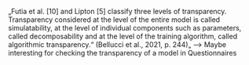 „Futia et al. [10] and Lipton [5] classify three levels of transparency. Transparency considered at the level of the entire model is called simulatability, at the level of individual components such as parameters, called decomposability and at the level of the training algorithm, called algorithmic transparency.“ (Bellucci et al., 2021, p. 244)„ --> Maybe interesting for checking the transparency of a model in Questionnaires 